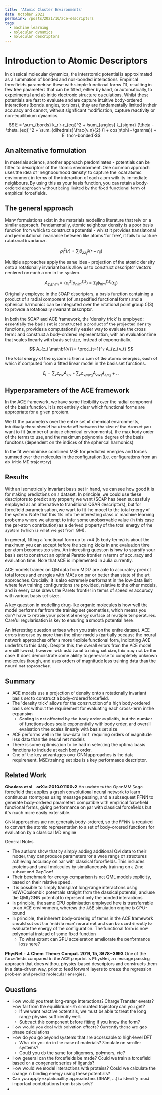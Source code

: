 ```yaml
---
title: 'Atomic Cluster Environments'
date: October 2021
permalink: /posts/2021/10/ace-descriptors
tags:
  - machine learning
  - molecular dynamics
  - molecular descriptors
---
```


Introduction to Atomic Descriptors
======
In classical molecular dynamics, the interatomic potential is approximated as a summation of bonded and non-bonded interactions.  Empirical forcefields parametrise these with simple functional forms (1), resulting in few free parameters that can be fitted, either by hand, or automatically, to experimental and ab initio electronic structure calculations.  Whilst these potentials are fast to evaluate and are capture intuitive body-ordered interactions (bonds, angles, torsions), they are fundamentally limited in their accuracy and cannot, without significant modification, capture reactivity or non-equilibrium dynamics.

$$ E = \sum_{bonds} k_r(r-r_{eq})^2 + \sum_{angles} k_{sigma} (\theta - \theta_{eq})^2 + \sum_{dihedrals} \frac{v_n}{2} (1 + cos(n\phi - \gamma)) + E_{non-bonded}$$


An alternative formulation
------
In materials science, another approach predominates - potentials can be fitted to descriptors of the atomic envoironment.  One common approach uses the idea of 'neighbourhood density' to capture the local atomic environment in terms of the interaction of each atom with its immediate neighbours.  By using this as your basis function, you can retain a body-ordered approach without being limited by the fixed functional form of empirical forcefields.

The general approach
-----
Many formulations exist in the materials modelling literature that rely on a similar approach.  Fundamentally, atomic neighbour density is a poor basis function from which to construct a potential - whilst it provides translational and permutational invariance between like atoms 'for free', it fails to capture rotational invariance.  

$$ \rho_{i}^{z}(r) = \sum_j \delta_{z z_j}\delta(r-r_{ij}) $$

Multiple approaches apply the same idea - projection of the atomic density onto a rotationally invariant basis allow us to construct descriptor vectors centered on each atom in the system.

$$ 
A_{z_i znlm} = \langle \rho_i^{z} | \phi_{nlm}^{z_i z} \rangle = \sum_j \phi_{nlm}^{z_i z_j} (r_{ij})
$$

Originally employed in the SOAP descriptors, a basis function containing a product of a radial component (of unspecified functional form) and a spherical harmonics can be integrated over the rotational point group O(3) to provide a rotationally invariant descriptor.  

In both the SOAP and ACE framework, the 'density trick' is employed: essentially the basis set is constructed a product of the projected density functions, provides a computationally easier way to evaluate the cross terms and construct a body-ordered representation, with an evaluation time that scales linearly with basis set size, instead of exponentially.

$$ A_{z_i \mathbf{v}} = \prod_{t=1}^v A_{z_i v_t} $$

The total energy of the system is then a sum of the atomic energies, each of which if computed from a fitted linear model in the basis set functions.

$$ E_i = \sum_v c_{v_i v} A_{z_i v} + \sum_v c_{v_i v_1 v_2} A_{z_i v_1}A_{z_i v_2} + ... $$

Hyperparameters of the ACE framework
-----

In the ACE framework, we have some flexibility over the radial component of the basis function.  It is not entirely clear which functional forms are appropriate for a given problem.

We fit the parameters over the entire set of chemical environments, intuitively there should be a trade off between the size of the dataset you want to fit (number of unique chemical environments), the max body order of the terms to use, and the maximum polynomial degree of the basis funcitons (dependent on the indices of the spherical harmonics)

In the fit we minimise combined MSE for predicted energies and forces summed over the molecules in the configuration (i.e. configurations from an ab-initio MD trajectory)


Results
-----
With an isometrically invariant basis set in hand, we can see how good it is for making predictions on a dataset.  In principle, we could use these descriptors to predict any property we want (SOAP has been sucessfully employed as an alternative to tranditional QSAR descriptors), but for forcefield parametrisation, we want to fit the model to the total energy of the system.  Note that this fits into the interesting class of machine learning problems where we attempt to infer some unobservable value (in this case the per-atom contribution) as a derived property of the total energy of the system (which is what we get from QM).  

In general, fitting a functional form up to v=4 (5 body terms) is about the maximum you can accept before the scaling kicks in and evaluation time per atom becomes too slow.  An interesting question is how to sparsify your basis set to construct an optimal Paretto frontier in terms of accuracy and evaluation time.  Note that ACE is implemented in Julia currently.

ACE models trained on QM data from MD17 are able to accurately predict total forces and energies with MAEs on par or better than state of the art approaches.  Crucially, it is also extremely performant in the low-data limit where few training configurations are provided, relative to the other models, and in every case draws the Pareto frontier in terms of speed vs accuracy with various basis set sizes.  

A key question in modelling drug-like organic molecules is how well the model performs far from the training set geometries, which means you don't have to retrain your potential energy surface at multiple temperatures.  Careful regularisation is key to ensuring a smooth potential here.

An interesting question arrises when you train on the entire dataset.  ACE errors increase by more than the other models (partially because the neural network approaches offer a more flexible functional form, indicating ACE underfits to this data).  Despite this, the overall errors from the ACE model are still lowest, however with additional training set size, this may not be the case.  It does demonstrate some ability to generalise to completely unknown molecules though, and uses orders of magnitude less training data than the neural net approaches.  

Summary
-----
- ACE models use a projection of density onto a rotationally invariant basis set to construct a body-ordered forcefield.
- The 'density trick' allows for the construction of a high body-ordered basis set without the requirement for evaluating each cross-term in the expansion
	- Scaling is not affected by the body order explicitly, but the number of functions does scale exponentially with body order, and overall evaluation time scales linearly with basis set size.
- ACE performs well in the low-data limit, requiring orders of magnitude less data than the neural net models
- There is some optimisation to be had in selecting the optimal basis functions to include at each body order.
- One of the key advantages over GNN approaches is the data requirement.  MSE/training set size is a key performance descriptor.


Related Work
-----
__Chodera et al - arXiv:2010.01196v2__
An update to the OpenMM Sage forcefield that applies a graph convolutional neural network to learn continuous atomtypes using message passing, and a subsequent FFNN to generate body-ordered parameters compatible with empirical forcefield functional forms, giving performance on par with classical forcefields but it's much more easily extensible.

GNN approaches are not generally body-ordered, so the FFNN is required to convert the atomic representation to a set of body-ordered functions for evaluation by a classical MD engine

General Notes
- The authors show that by simply adding additional QM data to their model, they can produce parameters for a wide range of structures, achieving accuracy on par with classical forcefields.  This includes proteins and small molecules by simultaneously training on a Zinc subset and PepConf
- Their benchmark for energy comparison is not QML models explicitly, based on their relative speed.
- It is possible to simply transplant long-range interactions using VdW/Coulombic potentials straight from the classical potential, and use the QML/GNN potential to represent only the bonded interactions
- In principle, the same GPU optimisation employed here is transferrable to an ACE environment, whereas the ASE simulation engine is CPU-bound 
- In principle, the inherent body-ordering of terms in the ACE framework should cut out the 'middle man' neural net and can be used directly to evaluate the energy of the configuration.  The functional form is now polynomial instead of some fixed function
	- To what extent can GPU acceleration ameliorate the performance loss here? 



__PhysNet -  J. Chem. Theory Comput. 2019, 15, 3678−3693__
One of the forcefields compared in the ACE preprint is PhysNet, a message passing approach that does without physics-based descriptors and constructs them in a data-driven way, prior to feed forward layers to create the regression problem and predict molecular energies.


Questions
-----
- How would you treat long-range interactions? Charge Transfer events? How far from the equilibrium-ish simulated trajectory can you get?
	- If we want reactive potentials, we must be able to treat the long range physics sufficiently well.
	- Subtract this component before fitting if you know the form?
- How would you deal with solvation effects? Currently these are gas-phase calculations
- How do you go beyond systems that are accessable to high-level DFT
	- What do you do in the case of materials? Simulate on smaller systems?
	- Could you do the same for oligomers, polymers, etc?
- How general can the forcefields be made? Could we train a forcefield based on a congeneric series of ligands? 
- How would we model interactions with proteins? Could we calculate the change in binding energy using these potentials? 
- Can you apply explainability approahches (SHAP, ...) to identify most important contributions from basis sets?
- 
